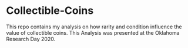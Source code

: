 # Collectible-Coins
This repo contains my analysis on how rarity and condition influence the value of collectible coins. This Analysis was presented at the Oklahoma Research Day 2020.
